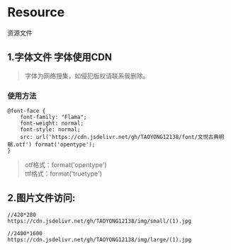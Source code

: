 # Resource
 资源文件
 ## 1.字体文件 字体使用CDN
 > 字体为网络搜集，如侵犯版权请联系我删除。
### 使用方法
```
@font-face {
	font-family: "Flama";
	font-weight: normal;
	font-style: normal;
	src: url('https://cdn.jsdelivr.net/gh/TAOYONG12138/font/文悦古典明朝.otf') format('opentype');
}
```
>otf格式：format('opentype')   
ttf格式：format('truetype')


## 2.图片文件访问:
```
//420*280
https://cdn.jsdelivr.net/gh/TAOYONG12138/img/small/(1).jpg

//2400*1600
https://cdn.jsdelivr.net/gh/TAOYONG12138/img/large/(1).jpg
```
 
